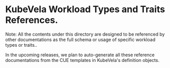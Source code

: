 # KubeVela Workload Types and Traits References.

Note: All the contents under this directory are designed to be referenced by other documentations as the full schema or usage of specific workload types or traits.. 

In the upcoming releases, we plan to auto-generate all these reference documentations from the CUE templates in KubeVela's definition objects.